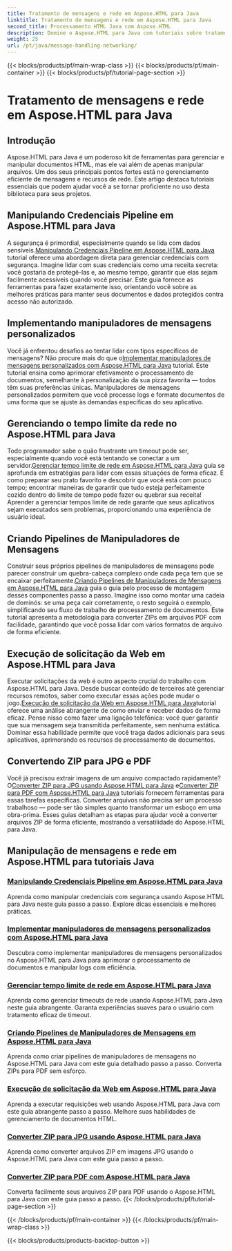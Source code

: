 ```yaml
---
title: Tratamento de mensagens e rede em Aspose.HTML para Java
linktitle: Tratamento de mensagens e rede em Aspose.HTML para Java
second_title: Processamento HTML Java com Aspose.HTML
description: Domine o Aspose.HTML para Java com tutoriais sobre tratamento de mensagens, redes e muito mais. Melhore suas habilidades de processamento de documentos.
weight: 25
url: /pt/java/message-handling-networking/
---
```


{{< blocks/products/pf/main-wrap-class >}}
{{< blocks/products/pf/main-container >}}
{{< blocks/products/pf/tutorial-page-section >}}

# Tratamento de mensagens e rede em Aspose.HTML para Java

## Introdução

Aspose.HTML para Java é um poderoso kit de ferramentas para gerenciar e manipular documentos HTML, mas ele vai além de apenas manipular arquivos. Um dos seus principais pontos fortes está no gerenciamento eficiente de mensagens e recursos de rede. Este artigo destaca tutoriais essenciais que podem ajudar você a se tornar proficiente no uso desta biblioteca para seus projetos.

## Manipulando Credenciais Pipeline em Aspose.HTML para Java
 A segurança é primordial, especialmente quando se lida com dados sensíveis.[Manipulando Credenciais Pipeline em Aspose.HTML para Java](./credentials-pipeline/) tutorial oferece uma abordagem direta para gerenciar credenciais com segurança. Imagine lidar com suas credenciais como uma receita secreta: você gostaria de protegê-las e, ao mesmo tempo, garantir que elas sejam facilmente acessíveis quando você precisar. Este guia fornece as ferramentas para fazer exatamente isso, orientando você sobre as melhores práticas para manter seus documentos e dados protegidos contra acesso não autorizado.

## Implementando manipuladores de mensagens personalizados
 Você já enfrentou desafios ao tentar lidar com tipos específicos de mensagens? Não procure mais do que o[Implementar manipuladores de mensagens personalizados com Aspose.HTML para Java](./custom-message-handler/) tutorial. Este tutorial ensina como aprimorar efetivamente o processamento de documentos, semelhante à personalização da sua pizza favorita — todos têm suas preferências únicas. Manipuladores de mensagens personalizados permitem que você processe logs e formate documentos de uma forma que se ajuste às demandas específicas do seu aplicativo. 

## Gerenciando o tempo limite da rede no Aspose.HTML para Java
 Todo programador sabe o quão frustrante um timeout pode ser, especialmente quando você está tentando se conectar a um servidor.[Gerenciar tempo limite de rede em Aspose.HTML para Java](./network-timeout/) guia se aprofunda em estratégias para lidar com essas situações de forma eficaz. É como preparar seu prato favorito e descobrir que você está com pouco tempo; encontrar maneiras de garantir que tudo esteja perfeitamente cozido dentro do limite de tempo pode fazer ou quebrar sua receita! Aprender a gerenciar tempos limite de rede garante que seus aplicativos sejam executados sem problemas, proporcionando uma experiência de usuário ideal.

## Criando Pipelines de Manipuladores de Mensagens
Construir seus próprios pipelines de manipuladores de mensagens pode parecer construir um quebra-cabeça complexo onde cada peça tem que se encaixar perfeitamente.[Criando Pipelines de Manipuladores de Mensagens em Aspose.HTML para Java](./message-handler-pipeline/) guia o guia pelo processo de montagem desses componentes passo a passo. Imagine isso como montar uma cadeia de dominós: se uma peça cair corretamente, o resto seguirá o exemplo, simplificando seu fluxo de trabalho de processamento de documentos. Este tutorial apresenta a metodologia para converter ZIPs em arquivos PDF com facilidade, garantindo que você possa lidar com vários formatos de arquivo de forma eficiente.

## Execução de solicitação da Web em Aspose.HTML para Java
 Executar solicitações da web é outro aspecto crucial do trabalho com Aspose.HTML para Java. Desde buscar conteúdo de terceiros até gerenciar recursos remotos, saber como executar essas ações pode mudar o jogo.[Execução de solicitação da Web em Aspose.HTML para Java](./web-request-execution/)tutorial oferece uma análise abrangente de como enviar e receber dados de forma eficaz. Pense nisso como fazer uma ligação telefônica: você quer garantir que sua mensagem seja transmitida perfeitamente, sem nenhuma estática. Dominar essa habilidade permite que você traga dados adicionais para seus aplicativos, aprimorando os recursos de processamento de documentos.

## Convertendo ZIP para JPG e PDF
 Você já precisou extrair imagens de um arquivo compactado rapidamente? O[Converter ZIP para JPG usando Aspose.HTML para Java](./zip-to-jpg/) e[Converter ZIP para PDF com Aspose.HTML para Java](./zip-to-pdf/) tutoriais fornecem ferramentas para essas tarefas específicas. Converter arquivos não precisa ser um processo trabalhoso — pode ser tão simples quanto transformar um esboço em uma obra-prima. Esses guias detalham as etapas para ajudar você a converter arquivos ZIP de forma eficiente, mostrando a versatilidade do Aspose.HTML para Java.

## Manipulação de mensagens e rede em Aspose.HTML para tutoriais Java
### [Manipulando Credenciais Pipeline em Aspose.HTML para Java](./credentials-pipeline/)
Aprenda como manipular credenciais com segurança usando Aspose.HTML para Java neste guia passo a passo. Explore dicas essenciais e melhores práticas.
### [Implementar manipuladores de mensagens personalizados com Aspose.HTML para Java](./custom-message-handler/)
Descubra como implementar manipuladores de mensagens personalizados no Aspose.HTML para Java para aprimorar o processamento de documentos e manipular logs com eficiência.
### [Gerenciar tempo limite de rede em Aspose.HTML para Java](./network-timeout/)
Aprenda como gerenciar timeouts de rede usando Aspose.HTML para Java neste guia abrangente. Garanta experiências suaves para o usuário com tratamento eficaz de timeout.
### [Criando Pipelines de Manipuladores de Mensagens em Aspose.HTML para Java](./message-handler-pipeline/)
Aprenda como criar pipelines de manipuladores de mensagens no Aspose.HTML para Java com este guia detalhado passo a passo. Converta ZIPs para PDF sem esforço.
### [Execução de solicitação da Web em Aspose.HTML para Java](./web-request-execution/)
Aprenda a executar requisições web usando Aspose.HTML para Java com este guia abrangente passo a passo. Melhore suas habilidades de gerenciamento de documentos HTML.
### [Converter ZIP para JPG usando Aspose.HTML para Java](./zip-to-jpg/)
Aprenda como converter arquivos ZIP em imagens JPG usando o Aspose.HTML para Java com este guia passo a passo.
### [Converter ZIP para PDF com Aspose.HTML para Java](./zip-to-pdf/)
Converta facilmente seus arquivos ZIP para PDF usando o Aspose.HTML para Java com este guia passo a passo.
{{< /blocks/products/pf/tutorial-page-section >}}

{{< /blocks/products/pf/main-container >}}
{{< /blocks/products/pf/main-wrap-class >}}

{{< blocks/products/products-backtop-button >}}
